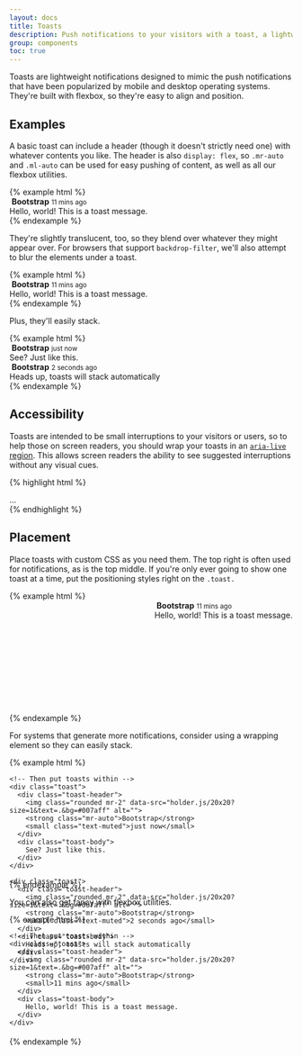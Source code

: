 ```yaml
---
layout: docs
title: Toasts
description: Push notifications to your visitors with a toast, a lightweight and easily customizable alert message.
group: components
toc: true
---
```


Toasts are lightweight notifications designed to mimic the push notifications that have been popularized by mobile and desktop operating systems. They're built with flexbox, so they're easy to align and position.

## Examples

A basic toast can include a header (though it doesn't strictly need one) with whatever contents you like. The header is also `display: flex`, so `.mr-auto` and `.ml-auto` can be used for easy pushing of content, as well as all our flexbox utilities.

<div class="bg-light">
{% example html %}
<div class="toast">
  <div class="toast-header">
    <img class="rounded mr-2" data-src="holder.js/20x20?size=1&text=.&bg=#007aff" alt="">
    <strong class="mr-auto">Bootstrap</strong>
    <small>11 mins ago</small>
  </div>
  <div class="toast-body">
    Hello, world! This is a toast message.
  </div>
</div>
{% endexample %}
</div>

They're slightly translucent, too, so they blend over whatever they might appear over. For browsers that support `backdrop-filter`, we'll also attempt to blur the elements under a toast.

<div class="bg-dark">
{% example html %}
<div class="toast">
  <div class="toast-header">
    <img class="rounded mr-2" data-src="holder.js/20x20?size=1&text=.&bg=#007aff" alt="">
    <strong class="mr-auto">Bootstrap</strong>
    <small class="text-muted">11 mins ago</small>
  </div>
  <div class="toast-body">
    Hello, world! This is a toast message.
  </div>
</div>
{% endexample %}
</div>

Plus, they'll easily stack.

<div class="bg-light">
{% example html %}
<div class="toast">
  <div class="toast-header">
    <img class="rounded mr-2" data-src="holder.js/20x20?size=1&text=.&bg=#007aff" alt="">
    <strong class="mr-auto">Bootstrap</strong>
    <small class="text-muted">just now</small>
  </div>
  <div class="toast-body">
    See? Just like this.
  </div>
</div>

<div class="toast">
  <div class="toast-header">
    <img class="rounded mr-2" data-src="holder.js/20x20?size=1&text=.&bg=#007aff" alt="">
    <strong class="mr-auto">Bootstrap</strong>
    <small class="text-muted">2 seconds ago</small>
  </div>
  <div class="toast-body">
    Heads up, toasts will stack automatically
  </div>
</div>
{% endexample %}
</div>

## Accessibility

Toasts are intended to be small interruptions to your visitors or users, so to help those on screen readers, you should wrap your toasts in an [`aria-live` region](https://developer.mozilla.org/en-US/docs/Web/Accessibility/ARIA/ARIA_Live_Regions). This allows screen readers the ability to see suggested interruptions without any visual cues.

{% highlight html %}
<div role="region" aria-live="polite">
  <div class="toast">...</div>
</div>
{% endhighlight %}

## Placement

Place toasts with custom CSS as you need them. The top right is often used for notifications, as is the top middle. If you're only ever going to show one toast at a time, put the positioning styles right on the `.toast.`

<div class="bg-dark">
{% example html %}
<div style="position: relative; min-height: 200px;">
  <div class="toast" style="position: absolute; top: 0; right: 0;">
    <div class="toast-header">
      <img class="rounded mr-2" data-src="holder.js/20x20?size=1&text=.&bg=#007aff" alt="">
      <strong class="mr-auto">Bootstrap</strong>
      <small>11 mins ago</small>
    </div>
    <div class="toast-body">
      Hello, world! This is a toast message.
    </div>
  </div>
</div>
{% endexample %}
</div>

For systems that generate more notifications, consider using a wrapping element so they can easily stack.

<div class="bg-dark">
{% example html %}
<div style="position: relative; min-height: 200px;">
  <!-- Position it -->
  <div style="position: absolute; top: 0; right: 0;">

    <!-- Then put toasts within -->
    <div class="toast">
      <div class="toast-header">
        <img class="rounded mr-2" data-src="holder.js/20x20?size=1&text=.&bg=#007aff" alt="">
        <strong class="mr-auto">Bootstrap</strong>
        <small class="text-muted">just now</small>
      </div>
      <div class="toast-body">
        See? Just like this.
      </div>
    </div>

    <div class="toast">
      <div class="toast-header">
        <img class="rounded mr-2" data-src="holder.js/20x20?size=1&text=.&bg=#007aff" alt="">
        <strong class="mr-auto">Bootstrap</strong>
        <small class="text-muted">2 seconds ago</small>
      </div>
      <div class="toast-body">
        Heads up, toasts will stack automatically
      </div>
    </div>
  </div>
</div>
{% endexample %}
</div>

You can also get fancy with flexbox utilities.

<div class="bg-dark">
{% example html %}
<div style="position: relative; min-height: 200px;">
  <!-- Position it -->
  <div class="d-flex justify-content-center" style="position: absolute; top: 0; right: 0; left: 0;">

    <!-- Then put toasts within -->
    <div class="toast">
      <div class="toast-header">
        <img class="rounded mr-2" data-src="holder.js/20x20?size=1&text=.&bg=#007aff" alt="">
        <strong class="mr-auto">Bootstrap</strong>
        <small>11 mins ago</small>
      </div>
      <div class="toast-body">
        Hello, world! This is a toast message.
      </div>
    </div>
  </div>
</div>
{% endexample %}
</div>
